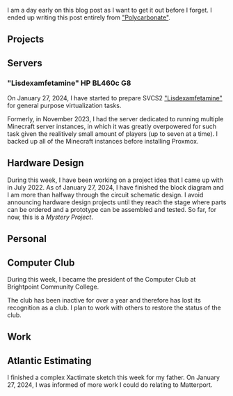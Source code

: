 I am a day early on this blog post as I want to get it out before I forget. I ended up writing this post entirely from ["Polycarbonate"](../../projects/pc_pc).

## Projects

## Servers

### "Lisdexamfetamine" HP BL460c G8
On January 27, 2024, I have started to prepare SVCS2 ["Lisdexamfetamine"](../../projects/svcs_amp/) for general purpose virtualization tasks. 

Formerly, in November 2023, I had the server dedicated to running multiple Minecraft server instances, in which it was greatly overpowered for such task given the realitively small amount of players (up to seven at a time). I backed up all of the Minecraft instances before installing Proxmox.

## Hardware Design
During this week, I have been working on a project idea that I came up with in July 2022. As of January 27, 2024, I have finished the block diagram and I am more than halfway through the circuit schematic design. I avoid announcing hardware design projects until they reach the stage where parts can be ordered and a prototype can be assembled and tested. So far, for now, this is a *Mystery Project*.

## Personal

## Computer Club
During this week, I became the president of the Computer Club at Brightpoint Community College. 

The club has been inactive for over a year and therefore has lost its recognition as a club. I plan to work with others to restore the status of the club.

## Work

## Atlantic Estimating
I finished a complex Xactimate sketch this week for my father. On January 27, 2024, I was informed of more work I could do relating to Matterport.

